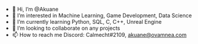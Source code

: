 - 👋 Hi, I’m @Akuane
- 👀 I’m interested in Machine Learning, Game Development, Data Science
- 🌱 I’m currently learning Python, SQL, C, C++, Unreal Engine
- 💞️ I’m looking to collaborate on any projects
- 📫 How to reach me Discord: Calmecht#2109, akuane@ovamnea.com

<!---
Akuane/Akuane is a ✨ special ✨ repository because its `README.md` (this file) appears on your GitHub profile.
You can click the Preview link to take a look at your changes.
--->
